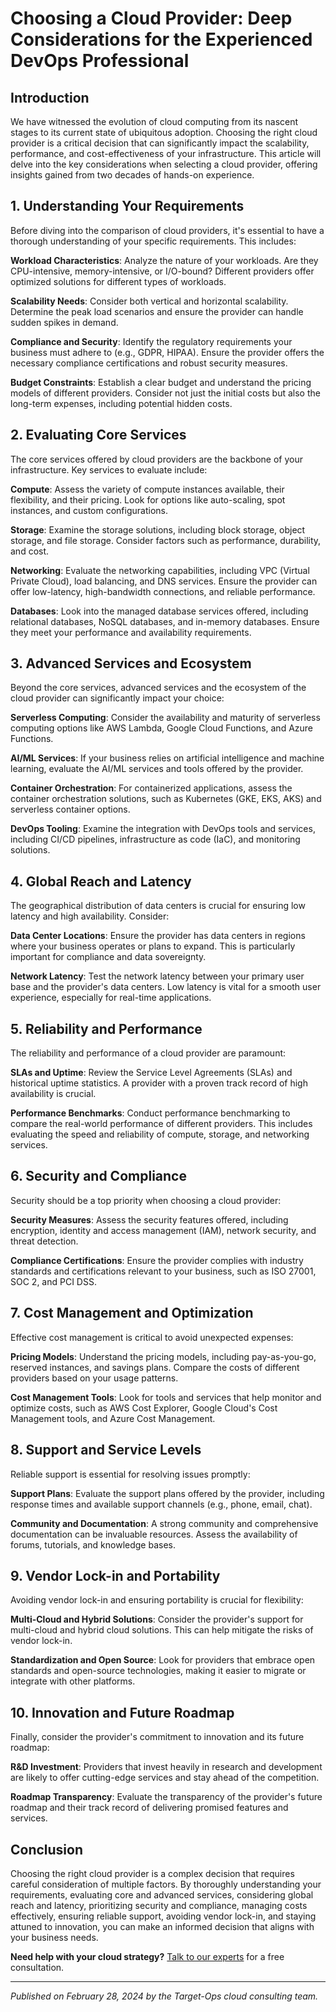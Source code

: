 # Choosing a Cloud Provider: Deep Considerations for the Experienced DevOps Professional

## Introduction

We have witnessed the evolution of cloud computing from its nascent stages to its current state of ubiquitous adoption. Choosing the right cloud provider is a critical decision that can significantly impact the scalability, performance, and cost-effectiveness of your infrastructure. This article will delve into the key considerations when selecting a cloud provider, offering insights gained from two decades of hands-on experience.

## 1. Understanding Your Requirements

Before diving into the comparison of cloud providers, it's essential to have a thorough understanding of your specific requirements. This includes:

**Workload Characteristics**: Analyze the nature of your workloads. Are they CPU-intensive, memory-intensive, or I/O-bound? Different providers offer optimized solutions for different types of workloads.

**Scalability Needs**: Consider both vertical and horizontal scalability. Determine the peak load scenarios and ensure the provider can handle sudden spikes in demand.

**Compliance and Security**: Identify the regulatory requirements your business must adhere to (e.g., GDPR, HIPAA). Ensure the provider offers the necessary compliance certifications and robust security measures.

**Budget Constraints**: Establish a clear budget and understand the pricing models of different providers. Consider not just the initial costs but also the long-term expenses, including potential hidden costs.

## 2. Evaluating Core Services

The core services offered by cloud providers are the backbone of your infrastructure. Key services to evaluate include:

**Compute**: Assess the variety of compute instances available, their flexibility, and their pricing. Look for options like auto-scaling, spot instances, and custom configurations.

**Storage**: Examine the storage solutions, including block storage, object storage, and file storage. Consider factors such as performance, durability, and cost.

**Networking**: Evaluate the networking capabilities, including VPC (Virtual Private Cloud), load balancing, and DNS services. Ensure the provider can offer low-latency, high-bandwidth connections, and reliable performance.

**Databases**: Look into the managed database services offered, including relational databases, NoSQL databases, and in-memory databases. Ensure they meet your performance and availability requirements.

## 3. Advanced Services and Ecosystem

Beyond the core services, advanced services and the ecosystem of the cloud provider can significantly impact your choice:

**Serverless Computing**: Consider the availability and maturity of serverless computing options like AWS Lambda, Google Cloud Functions, and Azure Functions.

**AI/ML Services**: If your business relies on artificial intelligence and machine learning, evaluate the AI/ML services and tools offered by the provider.

**Container Orchestration**: For containerized applications, assess the container orchestration solutions, such as Kubernetes (GKE, EKS, AKS) and serverless container options.

**DevOps Tooling**: Examine the integration with DevOps tools and services, including CI/CD pipelines, infrastructure as code (IaC), and monitoring solutions.

## 4. Global Reach and Latency

The geographical distribution of data centers is crucial for ensuring low latency and high availability. Consider:

**Data Center Locations**: Ensure the provider has data centers in regions where your business operates or plans to expand. This is particularly important for compliance and data sovereignty.

**Network Latency**: Test the network latency between your primary user base and the provider's data centers. Low latency is vital for a smooth user experience, especially for real-time applications.

## 5. Reliability and Performance

The reliability and performance of a cloud provider are paramount:

**SLAs and Uptime**: Review the Service Level Agreements (SLAs) and historical uptime statistics. A provider with a proven track record of high availability is crucial.

**Performance Benchmarks**: Conduct performance benchmarking to compare the real-world performance of different providers. This includes evaluating the speed and reliability of compute, storage, and networking services.

## 6. Security and Compliance

Security should be a top priority when choosing a cloud provider:

**Security Measures**: Assess the security features offered, including encryption, identity and access management (IAM), network security, and threat detection.

**Compliance Certifications**: Ensure the provider complies with industry standards and certifications relevant to your business, such as ISO 27001, SOC 2, and PCI DSS.

## 7. Cost Management and Optimization

Effective cost management is critical to avoid unexpected expenses:

**Pricing Models**: Understand the pricing models, including pay-as-you-go, reserved instances, and savings plans. Compare the costs of different providers based on your usage patterns.

**Cost Management Tools**: Look for tools and services that help monitor and optimize costs, such as AWS Cost Explorer, Google Cloud's Cost Management tools, and Azure Cost Management.

## 8. Support and Service Levels

Reliable support is essential for resolving issues promptly:

**Support Plans**: Evaluate the support plans offered by the provider, including response times and available support channels (e.g., phone, email, chat).

**Community and Documentation**: A strong community and comprehensive documentation can be invaluable resources. Assess the availability of forums, tutorials, and knowledge bases.

## 9. Vendor Lock-in and Portability

Avoiding vendor lock-in and ensuring portability is crucial for flexibility:

**Multi-Cloud and Hybrid Solutions**: Consider the provider's support for multi-cloud and hybrid cloud solutions. This can help mitigate the risks of vendor lock-in.

**Standardization and Open Source**: Look for providers that embrace open standards and open-source technologies, making it easier to migrate or integrate with other platforms.

## 10. Innovation and Future Roadmap

Finally, consider the provider's commitment to innovation and its future roadmap:

**R&D Investment**: Providers that invest heavily in research and development are likely to offer cutting-edge services and stay ahead of the competition.

**Roadmap Transparency**: Evaluate the transparency of the provider's future roadmap and their track record of delivering promised features and services.

## Conclusion

Choosing the right cloud provider is a complex decision that requires careful consideration of multiple factors. By thoroughly understanding your requirements, evaluating core and advanced services, considering global reach and latency, prioritizing security and compliance, managing costs effectively, ensuring reliable support, avoiding vendor lock-in, and staying attuned to innovation, you can make an informed decision that aligns with your business needs.

**Need help with your cloud strategy?** [Talk to our experts](/contact) for a free consultation.

---

*Published on February 28, 2024 by the Target-Ops cloud consulting team.*

